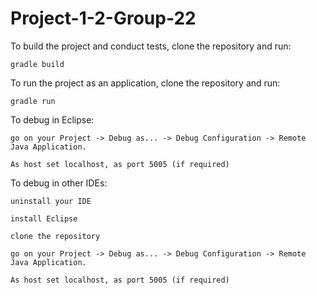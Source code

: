 # Project-1-2-Group-22

To build the project and conduct tests, clone the repository and run:
	
	gradle build	
	
To run the project as an application, clone the repository and run:

	gradle run
	
	  	
To debug in Eclipse:

	go on your Project -> Debug as... -> Debug Configuration -> Remote Java Application. 
	
	As host set localhost, as port 5005 (if required)

To debug in other IDEs:

	uninstall your IDE
	
	install Eclipse
	
	clone the repository
	
	go on your Project -> Debug as... -> Debug Configuration -> Remote Java Application. 
	
	As host set localhost, as port 5005 (if required)

      

    
    
